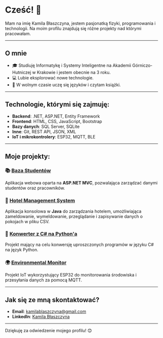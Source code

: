 # Cześć! 👋

Mam na imię Kamila Błaszczyna, jestem pasjonatką fizyki, programowania i technologii. Na moim profilu znajdują się różne projekty nad którymi pracowałam.

---

## O mnie

- 🎓 Studiuję Informatykę i Systemy Inteligentne na Akademii Górniczo-Hutniczej w Krakowie i jestem obecnie na 3 roku.
- 💻 Lubie eksplorować nowe technologie.
- 🚀 W wolnym czasie uczę się języków i czytam książki.

---

## Technologie, którymi się zajmuję:

- **Backend**: .NET, ASP.NET, Entity Framework  
- **Frontend**: HTML, CSS, JavaScript, Bootstrap  
- **Bazy danych**: SQL Server, SQLite  
- **Inne**: Git, REST API, JSON, XML  
- **IoT i mikrokontrolery**: ESP32, MQTT, BLE 

---

## Moje projekty:

### 📚 [Baza Studentów](https://github.com/kamilabla/projekt_baza_studentow)  
Aplikacja webowa oparta na **ASP.NET MVC**, pozwalająca zarządzać danymi studentów oraz pracowników.

### 🏨 [Hotel Management System](https://github.com/kamilabla/hotel-management-system)
Aplikacja konsolowa w **Java** do zarządzania hotelem, umożliwiająca zameldowanie, wymeldowanie, przeglądanie i zapisywanie danych o pokojach w pliku CSV.

### 🐍 [Konwerter z C# na Python'a](https://github.com/kingaa1/KonwerterCs-Python)<br/>
Projekt mający na celu konwersję uproszczonych programów w języku C# na język Python. 

### 🌍 [Environmental Monitor](https://github.com/twoje-konto/environmental-monitor)  
Projekt IoT wykorzystujący ESP32 do monitorowania środowiska i przesyłania danych za pomocą MQTT.


---


## Jak się ze mną skontaktować?

- **Email**: kamilablaszczyna@gmail.com
- **LinkedIn**: [Kamila Błaszczyna](https://www.linkedin.com/in/kamila-b%C5%82aszczyna-9690432b5/)
 

---

Dziękuję za odwiedzenie mojego profilu! 😊
